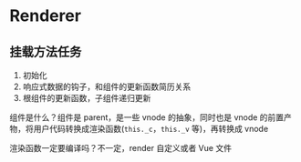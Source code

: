 # Renderer

## 挂载方法任务

1. 初始化
2. 响应式数据的钩子，和组件的更新函数简历关系
3. 根组件的更新函数，子组件递归更新

组件是什么？组件是 parent，是一些 vnode 的抽象，同时也是 vnode 的前置产物，将用户代码转换成渲染函数(`this._c`，`this._v` 等)，再转换成 vnode

渲染函数一定要编译吗？不一定，render 自定义或者 Vue 文件
